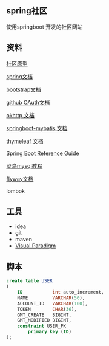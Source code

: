 ## spring社区
使用springboot 开发的社区网站
## 资料
[社区原型](https://elasticsearch.cn/ )

[spring文档](https://spring.io/guides/gs/serving-web-content/)

[bootstrap文档](https://v3.bootcss.com/getting-started/)

[github OAuth文档](https://developer.github.com/apps/building-oauth-apps/creating-an-oauth-app/)

[okhttp 文档](https://square.github.io/okhttp/)

[springboot-mybatis 文档](https://mybatis.org/spring-boot-starter/mybatis-spring-boot-autoconfigure/index.html)

[thymeleaf 文档](https://www.thymeleaf.org/doc/tutorials/3.0/usingthymeleaf.html#setting-attribute-values)

[Spring Boot Reference Guide](https://docs.spring.io/spring-boot/docs/2.0.0.RC1/reference/htmlsingle/#boot-features-embedded-database-support)

[菜鸟mysql教程](https://www.runoob.com/mysql/mysql-tutorial.html)

[flyway文档](https://flywaydb.org/getstarted/firststeps/maven#adding-a-second-migration)

lombok
## 工具
* idea
* git
* maven
* [Visual Paradigm](https://www.visual-paradigm.com)

## 脚本
```sql
create table USER
(
    ID           int auto_increment,
    NAME         VARCHAR(50),
    ACCOUNT_ID   VARCHAR(100),
    TOKEN        CHAR(36),
    GMT_CREATE   BIGINT,
    GMT_MODIFIED BIGINT,
    constraint USER_PK
        primary key (ID)
);

```